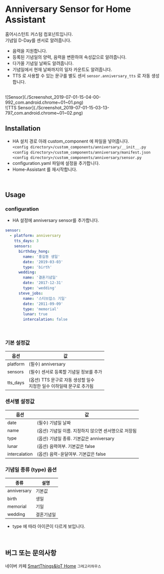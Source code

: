 # Anniversary Sensor for Home Assistant

홈어시스턴트 커스텀 컴포넌트입니다.\
기념일 D-Day를 센서로 알려줍니다.
- 음력을 지원합니다.
- 등록된 기념일의 양력, 음력을 변환하여 속성값으로 알려줍니다.
- 다가올 기념일 날짜도 알려줍니다.
- 기념일에서 현재 날짜까지의 일자 카운트도 알려줍니다.
- TTS 로 사용할 수 있는 문구를 별도 센서 `sensor.anniversary_tts` 로 자동 생성합니다.

<br>
![Sensor](./Screenshot_2019-07-01-15-04-00-992_com.android.chrome~01~01.png)
<br>
![TTS Sensor](./Screenshot_2019-07-01-15-03-13-797_com.android.chrome~01~02.png)
<br>

## Installation

- HA 설치 경로 아래 custom_component 에 파일을 넣어줍니다.\
`<config directory>/custom_components/anniversary/__init__.py`\
`<config directory>/custom_components/anniversary/manifest.json`\
`<config directory>/custom_components/anniversary/sensor.py`
- configuration.yaml 파일에 설정을 추가합니다.
- Home-Assistant 를 재시작합니다.

<br>


## Usage

### configuration
- HA 설정에 anniversary sensor를 추가합니다.

```yaml
sensor:
  - platform: anniversary
    tts_days: 3
    sensors:
      birthday_hong:
        name: '홍길동 생일'
        date: '2019-03-03'
        type: 'birth'
      wedding:
        name: '결혼기념일'
        date: '2017-12-31'
        type: 'wedding'
      steve_jobs:
        name: '스티브잡스 기일'
        date: '2011-09-09'
        type: 'memorial'
        lunar: true
        intercalation: false
```

<br>

### 기본 설정값

|옵션|값|
|--|--|
|platform| (필수) anniversary |
|sensors| (필수) 센서로 등록할 기념일 정보를 추가 |
|tts_days| (옵션) TTS 문구로 자동 생성할 일수<br>지정한 일수 이하일때 문구로 추가됨 |


### 센서별 설정값

|옵션|값|
|--|--|
|date| (필수) 기념일 날짜 |
|name| (옵션) 기념일 이름. 지정하지 않으면 센서명으로 저장됨 |
|type| (옵션) 기념일 종류. 기본값은 anniversary |
|lunar| (옵션) 음력여부. 기본값은 false |
|intercalation| (옵션) 음력-윤달여부. 기본값은 false |


### 기념일 종류 (type) 옵션

|종류|설명|
|--|--|
|anniversary|기본값|
|birth|생일|
|memorial|기일|
|wedding|결혼기념일|

- type 에 따라 아이콘이 다르게 보입니다.

<br>

## 버그 또는 문의사항
네이버 카페 [SmartThings&IoT Home](https://cafe.naver.com/stsmarthome/) `그레고리하우스`


